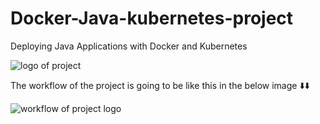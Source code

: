 # Docker-Java-kubernetes-project
Deploying Java Applications with Docker and Kubernetes


![logo of project](https://user-images.githubusercontent.com/103496926/211329843-62fd4ffb-1129-4c3a-9f9b-ca2d4b40efa4.png)

The workflow of the project is going to be like this in the below image ⬇️⬇️

![workflow of project logo](https://user-images.githubusercontent.com/103496926/211329892-bc005b89-9975-44cc-9bb9-88d55ce5a22a.png)
